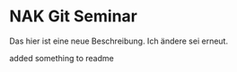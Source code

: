 # NAK Git Seminar

Das hier ist eine neue Beschreibung. Ich ändere sei erneut.

added something to readme
